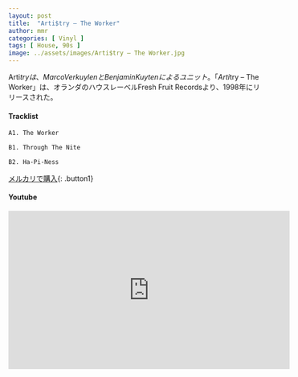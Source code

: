 ```yaml
---
layout: post
title:  "Arti$try – The Worker"
author: mmr
categories: [ Vinyl ]
tags: [ House, 90s ]
image: ../assets/images/Arti$try – The Worker.jpg
---
```


Arti$tryは、Marco VerkuylenとBenjamin Kuytenによるユニット。「Arti$try – The Worker」は、オランダのハウスレーベルFresh Fruit Recordsより、1998年にリリースされた。

#### Tracklist
```md
A1. The Worker

B1. Through The Nite

B2. Ha-Pi-Ness
```

[メルカリで購入](https://jp.mercari.com/item/m88863230519?afid=6142608987){: .button1}

#### Youtube
<iframe width="560" height="315" src="https://www.youtube.com/embed/7-Z13LYEUds?si=O-ez82dRgPc_BRCK" title="YouTube video player" frameborder="0" allow="accelerometer; autoplay; clipboard-write; encrypted-media; gyroscope; picture-in-picture; web-share" referrerpolicy="strict-origin-when-cross-origin" allowfullscreen></iframe>